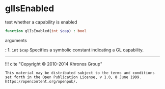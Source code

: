 # glIsEnabled
test whether a capability is enabled

```php
function glIsEnabled(int $cap) : bool
```

arguments

:    1. `int` `$cap` Specifies a symbolic constant indicating a GL capability.

---
     

!!! cite "Copyright © 2010-2014 Khronos Group"

    This material may be distributed subject to the terms and conditions set forth in the Open Publication License, v 1.0, 8 June 1999. https://opencontent.org/openpub/.